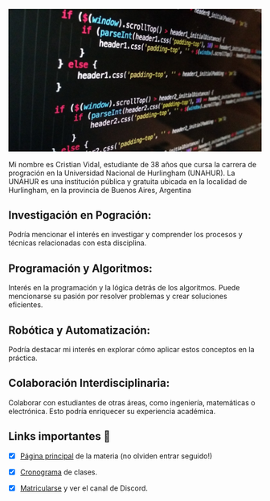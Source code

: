 ![Logo Presentacion](./assets/technology-1283624_1280.jpg)

Mi nombre es Cristian Vidal, estudiante de 38 años que cursa la carrera de progración en la Universidad Nacional de Hurlingham (UNAHUR). La UNAHUR es una institución pública y gratuita ubicada en la localidad de Hurlingham, en la provincia de Buenos Aires, Argentina

## Investigación en Pogración: 
Podría mencionar el interés en investigar y comprender los procesos y técnicas relacionadas con esta disciplina.

## Programación y Algoritmos: 
Interés en la programación y la lógica detrás de los algoritmos. Puede mencionarse su pasión por resolver problemas y crear soluciones eficientes.

## Robótica y Automatización:
Podría destacar mi interés en explorar cómo aplicar estos conceptos en la práctica.

## Colaboración Interdisciplinaria:
Colaborar con estudiantes de otras áreas, como ingeniería, matemáticas o electrónica. Esto podría enriquecer su experiencia académica.

## Links importantes :monocle_face:
- [x] [Página principal](https://obj1-unahur.github.io/) de la materia (no olviden entrar seguido!) 
- [x] [Cronograma](https://docs.google.com/spreadsheets/d/1my_Oo31XGP7EE2kQ7otHWRg_LeoMR48rmhF7LiMkbDY/edit?usp=sharing) de clases.
- [x] [Matricularse](https://discord.com/channels/656909199510601744/1088949265306501130) y ver el canal de Discord.



